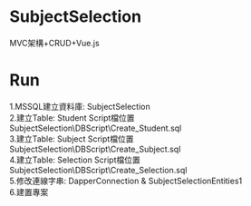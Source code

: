 # SubjectSelection
MVC架構+CRUD+Vue.js

# Run
1.MSSQL建立資料庫: SubjectSelection  
2.建立Table: Student Script檔位置 SubjectSelection\DBScript\Create_Student.sql  
3.建立Table: Subject Script檔位置 SubjectSelection\DBScript\Create_Subject.sql  
4.建立Table: Selection Script檔位置 SubjectSelection\DBScript\Create_Selection.sql  
5.修改連線字串: DapperConnection & SubjectSelectionEntities1  
6.建置專案  

